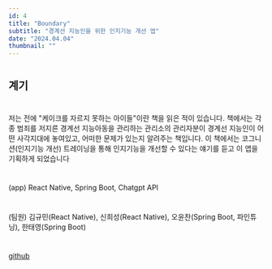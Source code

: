 ```yaml
---
id: 4
title: "Boundary"
subtitle: "경계선 지능인을 위한 인지기능 개선 앱"
date: "2024.04.04"
thumbnail: ""
---
```

#
## 계기
#
저는 전에 "케이크를 자르지 못하는 아이들"이란 책을 읽은 적이 있습니다. 책에서는 각종 범죄를 저지른 경계선 지능아동을 관리하는 관리소의 관리자분이 경계선 지능인이 어떤 사각지대에 놓여있고, 어떠한 문제가 있는지 알려주는 책입니다. 이 책에서는 코그니션(인지기능 개선) 트레이닝을 통해 인지기능을 개선할 수 있다는 얘기를 듣고 이 앱을 기획하게 되었습니다
#
(app) React Native, Spring Boot, Chatgpt API
#
(팀원) 김규민(React Native), 신희성(React Native), 오윤찬(Spring Boot, 파인튜닝), 한태영(Spring Boot)
#
## 
#
[github](https://github.com/Boundary-edu/App)